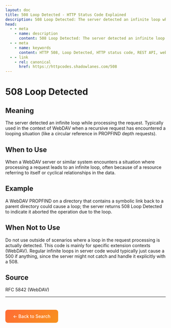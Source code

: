 ```yaml
---
layout: doc
title: 508 Loop Detected - HTTP Status Code Explained
description: 508 Loop Detected: The server detected an infinite loop while processing the request. Typically used in the context of WebDAV when a recursive request has enco...
head:
  - - meta
    - name: description
      content: 508 Loop Detected: The server detected an infinite loop while processing the request. Typically used in the context of WebDAV when a recursive request has enco...
  - - meta
    - name: keywords
      content: HTTP 508, Loop Detected, HTTP status code, REST API, web development
  - - link
    - rel: canonical
      href: https://httpcodes.shadowlanes.com/508
---
```


<script setup>
const structuredData = {
  "@context": "https://schema.org",
  "@type": "TechArticle",
  "headline": "508 Loop Detected - HTTP Status Code",
  "description": "The server detected an infinite loop while processing the request. Typically used in the context of WebDAV when a recursive request has encountered a looping situation (like a circular reference in PROPFIND depth requests).",
  "url": "https://httpcodes.shadowlanes.com/508",
  "keywords": "HTTP 508, Loop Detected, HTTP status code",
  "articleBody": "The server detected an infinite loop while processing the request. Typically used in the context of WebDAV when a recursive request has encountered a looping situation (like a circular reference in PROPFIND depth requests). When a WebDAV server or similar system encounters a situation where processing a request leads to an infinite loop, often because of a resource referring to itself or cyclical relationships in the data.",
  "publisher": {
    "@type": "Organization",
    "name": "HTTP Codes Explainer"
  }
}
</script>

<script type="application/ld+json" v-html="JSON.stringify(structuredData)"></script>

# 508 Loop Detected

## Meaning

The server detected an infinite loop while processing the request. Typically used in the context of WebDAV when a recursive request has encountered a looping situation (like a circular reference in PROPFIND depth requests).

## When to Use

When a WebDAV server or similar system encounters a situation where processing a request leads to an infinite loop, often because of a resource referring to itself or cyclical relationships in the data.

## Example

A WebDAV PROPFIND on a directory that contains a symbolic link back to a parent directory could cause a loop; the server returns 508 Loop Detected to indicate it aborted the operation due to the loop.

## When Not to Use

Do not use outside of scenarios where a loop in the request processing is actually detected. This code is mainly for specific extension contexts (WebDAV). Regular infinite loops in server code would typically just cause a 500 if anything, since the server might not catch and handle it explicitly with a 508.

## Source

RFC 5842 (WebDAV)

---

<div style="margin-top: 40px;">
  <a href="/" style="display: inline-block; padding: 12px 24px; background: linear-gradient(135deg, #ff6b35, #f7931e); color: white; text-decoration: none; border-radius: 8px; font-weight: 500;">← Back to Search</a>
</div>
